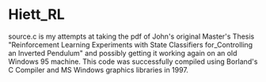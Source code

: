 # Hiett_RL
source.c is my attempts at taking the pdf of John's original Master's Thesis "Reinforcement Learning Experiments with State Classifiers for_Controlling an Inverted Pendulum" and possibly getting it working again on an old Windows 95 machine.
This code was successfully compiled using Borland's C Compiler and MS Windows graphics libraries in 1997. 
